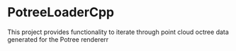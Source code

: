 # PotreeLoaderCpp
This project provides functionality to iterate through point cloud octree data generated for the Potree rendererr
